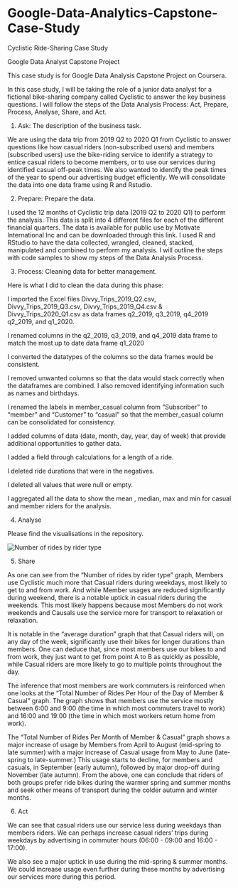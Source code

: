# Google-Data-Analytics-Capstone-Case-Study
Cyclistic Ride-Sharing Case Study

Google Data Analyst Capstone Project


This case study is for Google Data Analysis Capstone Project on Coursera. 

In this case study, I will be taking the role of a junior data analyst for a fictional bike-sharing company called Cyclistic to answer the key business questions. I will follow the steps of the Data Analysis Process: Act, Prepare, Process, Analyse, Share, and Act.

1. Ask: The description of the business task.

We are using the data trip from 2019 Q2 to 2020 Q1 from Cyclistic to answer questions like how casual riders (non-subscribed users) and members (subscribed users) use the bike-riding service to identify a strategy to entice casual riders to become members, or to use our services during identified casual off-peak times. We also wanted to identify the peak times of the year to spend our advertising budget efficiently. We will consolidate the data into one data frame using R and Rstudio.

2. Prepare: Prepare the data.
   
I used the 12 months of Cyclistic trip data (2019 Q2 to 2020 Q1) to perform the analysis. This data is split into 4 different files for each of the different financial quarters. The data is available for public use by Motivate International Inc and can be downloaded through this link. 
I used R and RStudio to have the data collected, wrangled, cleaned, stacked, manipulated and combined to perform my analysis. I will outline the steps with code samples to show my steps of the Data Analysis Process.

3. Process: Cleaning data for better management.

Here is what I did to clean the data during this phase:

I imported the Excel files Divvy_Trips_2019_Q2.csv, Divvy_Trips_2019_Q3.csv, Divvy_Trips_2019_Q4.csv & Divvy_Trips_2020_Q1.csv as data frames q2_2019, q3_2019, q4_2019 q2_2019, and q1_2020.

I renamed columns in the q2_2019, q3_2019, and q4_2019 data frame to match the most up to date data frame q1_2020 

I converted the datatypes of the columns so the data frames would be consistent.

I removed unwanted columns so that the data would stack correctly when the dataframes are combined. I also removed identifying information such as names and birthdays.

I renamed the labels in member_casual column from “Subscriber” to “member” and “Customer” to “casual” so that the member_casual column can be consolidated for consistency.

I added columns of data (date, month, day, year, day of week) that provide additional opportunities to gather data.

I added a field through calculations for a length of a ride.

I deleted ride durations that were in the negatives.

I deleted all values that were null or empty. 

I aggregated all the data to show the mean , median, max and min for casual and member riders for the analysis. 

4. Analyse

Please find the visualisations in the repository.

![Number of rides by rider type](https://github.com/Hudeal/Google-Data-Analytics-Capstone-Case-Study/assets/79075880/da368797-9721-45cc-9e91-e2cbca4f8427)


5. Share

As one can see from the “Number of rides by rider type” graph, Members use Cyclistic much more that Casual riders during weekdays, most likely to get to and from work. And while Member usages are reduced significantly during weekend, there is a notable uptick in casual riders during the weekends. This most likely happens because most Members do not work weekends and Causals use the service more for transport to relaxation or relaxation.

It is notable in the “average duration” graph that that Casual riders will, on any day of the week, significantly use their bikes for longer durations than members. One can deduce that, since most members use our bikes to and from work, they just want to get from point A to B as quickly as possible, while Casual riders are more likely to go to multiple points throughout the day.

The inference that most members are work commuters is reinforced when one looks at the “Total Number of Rides Per Hour of the Day of Member & Casual” graph. The graph shows that members use the service mostly between 6:00 and 9:00 (the time in which most commuters travel to work) and 16:00 and 19:00 (the time in which most workers return home from work).

The “Total Number of Rides Per Month of Member & Casual” graph shows a major increase of usage by Members from April to August (mid-spring to late summer) with a major increase of Casual usage from May to June (late-spring to late-summer.) This usage starts to decline, for members and casuals, in September (early autumn), followed by major drop-off during November (late autumn). From the above, one can conclude that riders of both groups prefer ride bikes during the warmer spring and summer months and seek other means of transport during the colder autumn and winter months.

6. Act

We can see that casual riders use our service less during weekdays than members riders. We can perhaps increase casual riders’ trips during weekdays by advertising in commuter hours (06:00 - 09:00 and 16:00 - 17:00).  

We also see a major uptick in use during the mid-spring & summer months. We could increase usage even further during these months by advertising our services more during this period.
